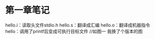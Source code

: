 # 第一章笔记

hello.i：读取头文件stdio.h
hello.s：翻译成汇编
hello.o：翻译成机器指令
hello：调用了printf后变成可执行目标文件
//如图一 我换了个版本的图
